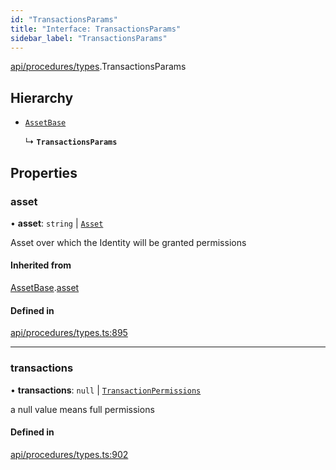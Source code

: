 ```yaml
---
id: "TransactionsParams"
title: "Interface: TransactionsParams"
sidebar_label: "TransactionsParams"
---
```


[api/procedures/types](../../../../../modules/API/Procedures/Types/Types.md).TransactionsParams

## Hierarchy

- [`AssetBase`](../AssetBase/AssetBase.md)

  ↳ **`TransactionsParams`**

## Properties

### asset

• **asset**: `string` \| [`Asset`](../../../../../classes/API/Entities/Asset/Asset.md)

Asset over which the Identity will be granted permissions

#### Inherited from

[AssetBase](../AssetBase/AssetBase.md).[asset](../AssetBase/AssetBase.md#asset)

#### Defined in

[api/procedures/types.ts:895](https://github.com/F-OBrien/polymesh-sdk/blob/012f1745/src/api/procedures/types.ts#L895)

___

### transactions

• **transactions**: ``null`` \| [`TransactionPermissions`](../../../../Types/TransactionPermissions/TransactionPermissions.md)

a null value means full permissions

#### Defined in

[api/procedures/types.ts:902](https://github.com/F-OBrien/polymesh-sdk/blob/012f1745/src/api/procedures/types.ts#L902)
